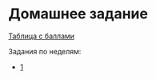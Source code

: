 # Домашнее задание

[Таблица с баллами](https://docs.google.com/spreadsheets/d/1j4KSLs9ZB_ymUtrMGoQmnrmD_VTGSqvVIwk_FE-Ssto/edit?usp=sharing)

Задания по неделям:
- [1](/1)
